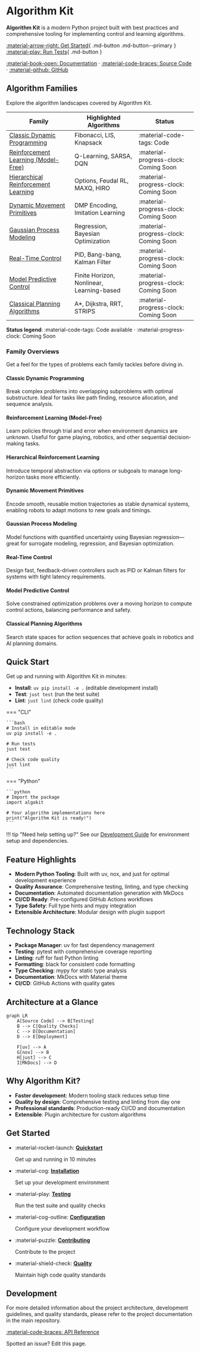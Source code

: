# Algorithm Kit

**Algorithm Kit** is a modern Python project built with best practices and comprehensive tooling for implementing control and learning algorithms.

[:material-arrow-right: Get Started](api.md){ .md-button .md-button--primary }
[:material-play: Run Tests](https://github.com/jeffrichley/algokit#development){ .md-button }

[:material-book-open: Documentation](api.md) · [:material-code-braces: Source Code](https://github.com/jeffrichley/algokit) · [:material-github: GitHub](https://github.com/jeffrichley/algokit)

## Algorithm Families

Explore the algorithm landscapes covered by Algorithm Kit.

| Family | Highlighted Algorithms | Status |
| --- | --- | --- |
| [Classic Dynamic Programming](classic-dp.md) | Fibonacci, LIS, Knapsack | :material-code-tags: Code |
| [Reinforcement Learning (Model-Free)](reinforcement-learning.md) | Q-Learning, SARSA, DQN | :material-progress-clock: Coming Soon |
| [Hierarchical Reinforcement Learning](hrl.md) | Options, Feudal RL, MAXQ, HIRO | :material-progress-clock: Coming Soon |
| [Dynamic Movement Primitives](dmps.md) | DMP Encoding, Imitation Learning | :material-progress-clock: Coming Soon |
| [Gaussian Process Modeling](gaussian-process.md) | Regression, Bayesian Optimization | :material-progress-clock: Coming Soon |
| [Real-Time Control](real-time-control.md) | PID, Bang-bang, Kalman Filter | :material-progress-clock: Coming Soon |
| [Model Predictive Control](mpc.md) | Finite Horizon, Nonlinear, Learning-based | :material-progress-clock: Coming Soon |
| [Classical Planning Algorithms](classical-planning.md) | A*, Dijkstra, RRT, STRIPS | :material-progress-clock: Coming Soon |

**Status legend**: :material-code-tags: Code available · :material-progress-clock: Coming Soon

### Family Overviews

Get a feel for the types of problems each family tackles before diving in.

#### Classic Dynamic Programming
Break complex problems into overlapping subproblems with optimal substructure. Ideal for tasks like path finding, resource allocation, and sequence analysis.

#### Reinforcement Learning (Model-Free)
Learn policies through trial and error when environment dynamics are unknown. Useful for game playing, robotics, and other sequential decision-making tasks.

#### Hierarchical Reinforcement Learning
Introduce temporal abstraction via options or subgoals to manage long-horizon tasks more efficiently.

#### Dynamic Movement Primitives
Encode smooth, reusable motion trajectories as stable dynamical systems, enabling robots to adapt motions to new goals and timings.

#### Gaussian Process Modeling
Model functions with quantified uncertainty using Bayesian regression—great for surrogate modeling, regression, and Bayesian optimization.

#### Real-Time Control
Design fast, feedback-driven controllers such as PID or Kalman filters for systems with tight latency requirements.

#### Model Predictive Control
Solve constrained optimization problems over a moving horizon to compute control actions, balancing performance and safety.

#### Classical Planning Algorithms
Search state spaces for action sequences that achieve goals in robotics and AI planning domains.

## Quick Start

Get up and running with Algorithm Kit in minutes:

- **Install**: `uv pip install -e .` (editable development install)
- **Test**: `just test` (run the test suite)
- **Lint**: `just lint` (check code quality)

=== "CLI"

    ```bash
    # Install in editable mode
    uv pip install -e .

    # Run tests
    just test

    # Check code quality
    just lint
    ```

=== "Python"

    ```python
    # Import the package
    import algokit

    # Your algorithm implementations here
    print("Algorithm Kit is ready!")
    ```

!!! tip "Need help setting up?"
    See our [Development Guide](https://github.com/jeffrichley/algokit#development) for environment setup and dependencies.

## Feature Highlights

- **Modern Python Tooling**: Built with uv, nox, and just for optimal development experience
- **Quality Assurance**: Comprehensive testing, linting, and type checking
- **Documentation**: Automated documentation generation with MkDocs
- **CI/CD Ready**: Pre-configured GitHub Actions workflows
- **Type Safety**: Full type hints and mypy integration
- **Extensible Architecture**: Modular design with plugin support

## Technology Stack

- **Package Manager**: uv for fast dependency management
- **Testing**: pytest with comprehensive coverage reporting
- **Linting**: ruff for fast Python linting
- **Formatting**: black for consistent code formatting
- **Type Checking**: mypy for static type analysis
- **Documentation**: MkDocs with Material theme
- **CI/CD**: GitHub Actions with quality gates

## Architecture at a Glance

```mermaid
graph LR
    A[Source Code] --> B[Testing]
    B --> C[Quality Checks]
    C --> D[Documentation]
    D --> E[Deployment]

    F[uv] --> A
    G[nox] --> B
    H[just] --> C
    I[MkDocs] --> D
```

## Why Algorithm Kit?

- **Faster development**: Modern tooling stack reduces setup time
- **Quality by design**: Comprehensive testing and linting from day one
- **Professional standards**: Production-ready CI/CD and documentation
- **Extensible**: Plugin architecture for custom algorithms

## Get Started

<div class="grid cards" markdown>

-   :material-rocket-launch: **[Quickstart](api.md)**

    Get up and running in 10 minutes

-   :material-cog: **[Installation](https://github.com/jeffrichley/algokit#development)**

    Set up your development environment

-   :material-play: **[Testing](https://github.com/jeffrichley/algokit#development)**

    Run the test suite and quality checks

-   :material-cog-outline: **[Configuration](https://github.com/jeffrichley/algokit#development)**

    Configure your development workflow

-   :material-puzzle: **[Contributing](contributing.md)**

    Contribute to the project

-   :material-shield-check: **[Quality](https://github.com/jeffrichley/algokit#development)**

    Maintain high code quality standards

</div>

## Development

For more detailed information about the project architecture, development guidelines, and quality standards, please refer to the project documentation in the main repository.

[:material-code-braces: API Reference](api.md)

Spotted an issue? Edit this page.
